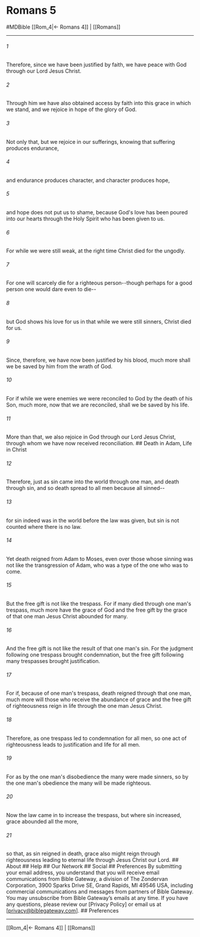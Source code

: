# Romans 5
#MDBible
[[Rom_4|← Romans 4]] | [[Romans]]

***


###### 1 
Therefore, since we have been justified by faith, we have peace with God through our Lord Jesus Christ. 

###### 2 
Through him we have also obtained access by faith into this grace in which we stand, and we rejoice in hope of the glory of God. 

###### 3 
Not only that, but we rejoice in our sufferings, knowing that suffering produces endurance, 

###### 4 
and endurance produces character, and character produces hope, 

###### 5 
and hope does not put us to shame, because God's love has been poured into our hearts through the Holy Spirit who has been given to us. 

###### 6 
For while we were still weak, at the right time Christ died for the ungodly. 

###### 7 
For one will scarcely die for a righteous person--though perhaps for a good person one would dare even to die-- 

###### 8 
but God shows his love for us in that while we were still sinners, Christ died for us. 

###### 9 
Since, therefore, we have now been justified by his blood, much more shall we be saved by him from the wrath of God. 

###### 10 
For if while we were enemies we were reconciled to God by the death of his Son, much more, now that we are reconciled, shall we be saved by his life. 

###### 11 
More than that, we also rejoice in God through our Lord Jesus Christ, through whom we have now received reconciliation. ## Death in Adam, Life in Christ 

###### 12 
Therefore, just as sin came into the world through one man, and death through sin, and so death spread to all men because all sinned-- 

###### 13 
for sin indeed was in the world before the law was given, but sin is not counted where there is no law. 

###### 14 
Yet death reigned from Adam to Moses, even over those whose sinning was not like the transgression of Adam, who was a type of the one who was to come. 

###### 15 
But the free gift is not like the trespass. For if many died through one man's trespass, much more have the grace of God and the free gift by the grace of that one man Jesus Christ abounded for many. 

###### 16 
And the free gift is not like the result of that one man's sin. For the judgment following one trespass brought condemnation, but the free gift following many trespasses brought justification. 

###### 17 
For if, because of one man's trespass, death reigned through that one man, much more will those who receive the abundance of grace and the free gift of righteousness reign in life through the one man Jesus Christ. 

###### 18 
Therefore, as one trespass led to condemnation for all men, so one act of righteousness leads to justification and life for all men. 

###### 19 
For as by the one man's disobedience the many were made sinners, so by the one man's obedience the many will be made righteous. 

###### 20 
Now the law came in to increase the trespass, but where sin increased, grace abounded all the more, 

###### 21 
so that, as sin reigned in death, grace also might reign through righteousness leading to eternal life through Jesus Christ our Lord. ## About ## Help ## Our Network ## Social ## Preferences By submitting your email address, you understand that you will receive email communications from Bible Gateway, a division of The Zondervan Corporation, 3900 Sparks Drive SE, Grand Rapids, MI 49546 USA, including commercial communications and messages from partners of Bible Gateway. You may unsubscribe from Bible Gateway&rsquo;s emails at any time. If you have any questions, please review our [Privacy Policy] or email us at [privacy@biblegateway.com]. ## Preferences

***

[[Rom_4|← Romans 4]] | [[Romans]]
